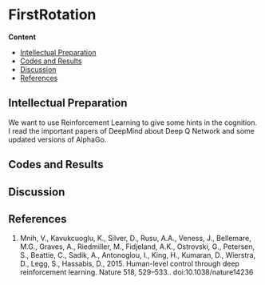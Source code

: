 # FirstRotation 
**Content**
- [Intellectual Preparation](#preparation)
- [Codes and Results](#results)
- [Discussion](#discussion)
- [References](#references)

<a id='preparation'></a>
## Intellectual Preparation
  We want to use Reinforcement Learning to give some hints in the cognition. I read the important papers of DeepMind about Deep Q Network and some updated versions of AlphaGo.     



<a id='results'></a>
## Codes and Results




<a id='discussion'></a>
## Discussion





<a id='references'></a>
## References
1.  Mnih, V., Kavukcuoglu, K., Silver, D., Rusu, A.A., Veness, J., Bellemare, M.G., Graves, A., Riedmiller, M., Fidjeland, A.K., Ostrovski, G., Petersen, S., Beattie, C., Sadik, A., Antonoglou, I., King, H., Kumaran, D., Wierstra, D., Legg, S., Hassabis, D., 2015. Human-level control through deep reinforcement learning. Nature 518, 529–533.. doi:10.1038/nature14236













